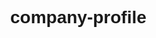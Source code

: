 # company-profile
<!DOCTYPE html>
<html>
<head>
    <title>APPLE</title>
    <style>
        body {
        margin: 0;
        font-family: Arial, Helvetica, sans-serif;
      }
      
      .topnav {
        overflow: hidden;
        background-color: #333;
        word-spacing: 50px;
      }
      
      .topnav a {
        float: left;
        color: #f2f2f2;
        text-align: center;
        padding: 25px 30px;
        text-decoration: none;
        font-size: 17px;
      }
      
      .topnav a:hover {
        background-color: #ddd;
        color: black;
      }
      
      .topnav a.active {
        background-color: #d81db9;
        color: white;
      }
        .b{
            border:1px solid black;
            height:600px;
            width:auto;
            background-color: black;
            
        }
        .c{
            text-align: center;
        }
        #d,#e,#f{
            background-attachment: fixed;
            padding-left: 10px;
            float: left;
          
        }
    </style>
</head>
<body>
   
      
     
    <div class="topnav">
        <a class="active" href="https://www.apple.com/in/store">store</a>
        <a href="https://www.apple.com/in/mac/">MAC</a>
        <a href="https://www.apple.com/in/ipad/">ipad</a>
        <a href="https://www.apple.com/in/watch/">watch</a>
        <a href="https://www.apple.com/in/iphone/">iphone</a>
        <a href="https://www.apple.com/in/airpods/">airpods</a>
        <a href="https://www.apple.com/in/tv-home/">tv&home</a>
        <a href="https://www.apple.com/in/services/">onlyonapple</a>
        <a href="https://www.apple.com/in/shop/accessories/all">accessories</a>
        <a href="https://support.apple.com/en-in">support</a>
    </div>
    <br>
    <br>

    <p class="c">Get No Cost EMI for 3, 6 or 12 months with qualifying Credit Cards from most leading banks.</p>
    <div class="b">    <img src="./14.jpg" width=1700px height=600px style="align-content: center;"></div>
    
    <p style="text-align: center;font-size: 60px;">View recent apple events</p>
    <div id="d"><img src="./7.jpeg" height="300px" width="500px"><br><a href="https://www.apple.com/in/ipad-air/">Learn more</a><br> <a href="https://www.apple.com/in/shop/buy-mac/mac-studio-display">Order now</a> </div>
    <div id="e"><img src="./8.jpg"  height="300px" width="500px"><br><a href="https://www.apple.com/in/apple-watch-series-7/">Learn more</a><br><a href="https://www.apple.com/in/shop/buy-watch/apple-watch">Buy</a></div>
    <div id="f"><img src="./9.jpg"  height="300px" width="500px"><br>Largest Display
      The new Retina display on Apple Watch Series 7 has<br> nearly 20% more screen area than Series 6.<br>Improved Durability
      Most crack-resistant front crystal. Dust resistant<br>And swimproof.<br>Health and Wellness
      The most advanced Apple Watch health and<br> wellness features yet, including the Blood Oxygen app and sensor.<br> footnote</div><br><br>
    
    
    </body>
</html>
